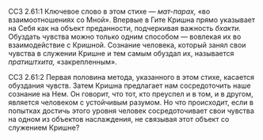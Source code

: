 ССЗ 2.61:1	Ключевое слово в этом стихе — _мат-парах,_ «во взаимоотношениях со Мной». Впервые в Гите Кришна прямо указывает на Себя как на объект преданности, подчеркивая важность _бхакти._ Обуздать чувства можно только одним способом — вовлекая их во взаимодействие с Кришной. Сознание человека, который занял свои чувства в служении Кришне и тем самым обуздал их, называется _пратиштхита,_ «закрепленным».

ССЗ 2.61:2	Первая половина метода, указанного в этом стихе, касается обуздания чувств. Затем Кришна предлагает нам сосредоточить наше сознание на Нем. Он говорит, что тот, кто преуспел и в том, и в другом, является человеком с устойчивым разумом. Но что происходит, если в попытках достичь этого уровня человек сосредоточивает свои чувства на одном из объектов наслаждения, не связывая этот объект со служением Кришне?